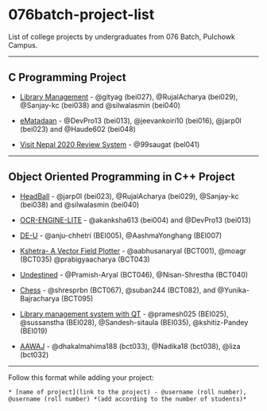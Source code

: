 # 076batch-project-list
List of college projects by undergraduates from 076 Batch, Pulchowk Campus.

---

## C Programming Project
* [Library Management](https://github.com/silwalasmin/library_management_system) - @gityag (bei027), @RujalAcharya (bei029), @Sanjay-kc (bei038) and @silwalasmin (bei040)

* [eMatadaan](https://github.com/jarp0l/eMatadaan) - @DevPro13 (bei013), @jeevankoiri10 (bei016), @jarp0l (bei023) and @Haude602 (bei048)

* [Visit Nepal 2020 Review System](https://github.com/99saugat/C-Programming-Project/blob/main/Project.pdf) - @99saugat (bel041)

---

## Object Oriented Programming in C++ Project
* [HeadBall](https://github.com/RujalAcharya/HeadBall) - @jarp0l (bei023), @RujalAcharya (bei029), @Sanjay-kc (bei038) and @silwalasmin (bei040)

* [OCR-ENGINE-LITE](https://github.com/DevPro13/OCR-ENGINE-LITE) - @akanksha613 (bei004) and @DevPro13 (bei013)

* [DE-U](https://github.com/anju-chhetri/DE-U) - @anju-chhetri (BEI005), @AashmaYonghang (BEI007)

* [Kshetra- A Vector Field Plotter](https://github.com/aabhusanaryal/Kshetra) - @aabhusanaryal (BCT001), @moagr (BCT035) @prabigyaacharya (BCT043)

* [Undestined](https://github.com/Pramish-Aryal/Undestined) - @Pramish-Aryal (BCT046), @Nisan-Shrestha (BCT040)

* [Chess](https://github.com/Yunika-Bajracharya/Chess) - @shresprbn (BCT067), @suban244 (BCT082), and @Yunika-Bajracharya (BCT095)

* [Library management system with QT](https://github.com/pramesh025/LibraryMS) - @pramesh025 (BEI025), @sussanstha (BEI028), @Sandesh-sitaula (BEI035), @kshitiz-Pandey (BEI019)

* [AAWAJ](https://github.com/dhakalmahima188/Aawaj) - @dhakalmahima188 (bct033), @Nadika18 (bct038), @liza (bct032)

---

Follow this format while adding your project:

```
* [name of project](link to the project) - @username (roll number), @username (roll number) *(add according to the number of students)*
```
